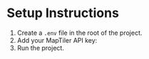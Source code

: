 # Setup Instructions

1. Create a `.env` file in the root of the project.
2. Add your MapTiler API key:
3. Run the project.
